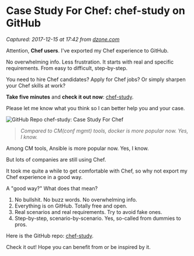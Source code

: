 # Case Study For Chef: chef-study on GitHub

_Captured: 2017-12-15 at 17:42 from [dzone.com](https://dzone.com/articles/case-study-for-chef-chef-study-on-github?edition=342138&utm_source=Zone%20Newsletter&utm_medium=email&utm_campaign=devops%202017-12-15)_

Attention, **Chef users**. I've exported my Chef experience to GitHub.

No overwhelming info. Less frustration. It starts with real and specific requirements. From easy to difficult, step-by-step.

You need to hire Chef candidates? Apply for Chef jobs? Or simply sharpen your Chef skills at work?

**Take five minutes** and **check it out now**: [chef-study](https://github.com/DennyZhang/chef-study).

Please let me know what you think so I can better help you and your case.

![GitHub Repo chef-study: Case Study For Chef](https://cdn.dennyzhang.com/images/blog/github-chef-study.jpg)

> _Compared to CM(conf mgmt) tools, docker is more popular now. Yes, I know._

Among CM tools, Ansible is more popular now. Yes, I know.

But lots of companies are still using Chef.

It took me quite a while to get comfortable with Chef, so why not export my Chef experience in a good way.

A "good way?" What does that mean?

  1. No bullshit. No buzz words. No overwhelming info.
  2. Everything is on GitHub. Totally free and open.
  3. Real scenarios and real requirements. Try to avoid fake ones.
  4. Step-by-step, scenario-by-scenario. Yes, so-called from dummies to pros.

Here is the GitHub repo: [chef-study](https://github.com/DennyZhang/chef-study).

Check it out! Hope you can benefit from or be inspired by it.
